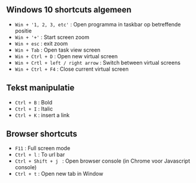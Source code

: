 ## Windows 10 shortcuts algemeen

* ``Win + '1, 2, 3, etc'`` : Open programma in taskbar op betreffende positie
* ``Win + '+'`` : Start screen zoom
* ``Win + esc`` : exit zoom
* ``Win + Tab`` : Open task view screen
* ``Win + Ctrl + D`` : Open new virtual screen
* ``Win + Crtl + left / right arrow`` : Switch between virtual screens
* ``Win + Ctrl + F4`` : Close current virtual screen

## Tekst manipulatie

* ``Ctrl + B`` : Bold
* ``Ctrl + I`` : Italic
* ``Ctrl + K`` : insert a link

## Browser shortcuts

* ``F11`` : Full screen mode
* ``Ctrl + l`` : To url bar
* ``Ctrl + Shift + j `` : Open browser console (in Chrome voor Javascript console)
* ``Ctrl + t`` : Open new tab in Window 
